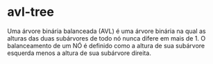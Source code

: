 # avl-tree


Uma árvore binária balanceada (AVL) é uma árvore binária na qual as alturas das duas subárvores de todo nó nunca difere em mais de 1. O balanceamento de um NÓ é definido como a altura de sua subárvore esquerda menos a altura de sua subárvore direita.
